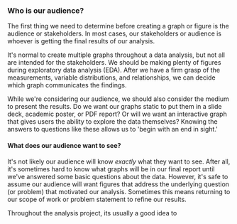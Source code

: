 ### Who is our audience?

The first thing we need to determine before creating a graph or figure is the audience or stakeholders. In most cases, our stakeholders or audience is whoever is getting the final results of our analysis.

It's normal to create multiple graphs throughout a data analysis, but not all are intended for the stakeholders. We should be making plenty of figures during exploratory data analysis (EDA). After we have a firm grasp of the measurements, variable distributions, and relationships, we can decide which graph communicates the findings.

While we're considering our audience, we should also consider the medium to present the results. Do we want our graphs static to put them in a slide deck, academic poster, or PDF report? Or will we want an interactive graph that gives users the ability to explore the data themselves? Knowing the answers to questions like these allows us to 'begin with an end in sight.'

#### What does our audience want to see?

It's not likely our audience will know *exactly* what they want to see. After all, it's sometimes hard to know what graphs will be in our final report until we've answered some basic questions about the data. However, it's safe to assume our audience will want figures that address the underlying question (or problem) that motivated our analysis. Sometimes this means returning to our scope of work or problem statement to refine our results.

Throughout the analysis project, its usually a good idea to 
